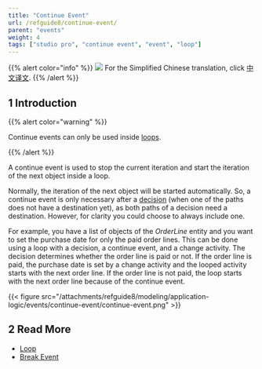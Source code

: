 ```yaml
---
title: "Continue Event"
url: /refguide8/continue-event/
parent: "events"
weight: 4
tags: ["studio pro", "continue event", "event", "loop"]
---
```


{{% alert color="info" %}}
<img src="attachments/chinese-translation/china.png" style="display: inline-block; margin: 0" /> For the Simplified Chinese translation, click [中文译文](https://cdn.mendix.tencent-cloud.com/documentation/refguide8/continue-event.pdf).
{{% /alert %}}

## 1 Introduction

{{% alert color="warning" %}}

Continue events can only be used inside [loops](/refguide8/loop/).

{{% /alert %}}

A continue event is used to stop the current iteration and start the iteration of the next object inside a loop. 

Normally, the iteration of the next object will be started automatically. So, a continue event is only necessary after a [decision](/refguide8/decision/) (when one of the paths does not have a destination yet), as both paths of a decision need a destination. However, for clarity you could choose to always include one.

For example, you have a list of objects of the *OrderLine* entity and you want to set the purchase date for only the paid order lines. This can be done using a loop with a decision, a continue event, and a change activity. The decision determines whether the order line is paid or not. If the order line is paid, the purchase date is set by a change activity and the looped activity starts with the next order line. If the order line is not paid, the loop starts with the next order line because of the continue event.

{{< figure src="/attachments/refguide8/modeling/application-logic/events/continue-event/continue-event.png" >}}

## 2 Read More

* [Loop](/refguide8/loop/)
* [Break Event](/refguide8/break-event/)